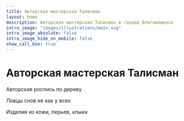 ```yaml
---
title: Авторская мастерская Талисман
layout: home
description: Авторская мастерская Талисман в городе Благовещенск
intro_image: "images/illustrations/main.svg"
intro_image_absolute: false
intro_image_hide_on_mobile: false
show_call_box: true
---
```


# Авторская мастерская Талисман

Авторская роспись по дереву

Ловцы снов не как у всех

Изделия из кожи, перьев, клыки
